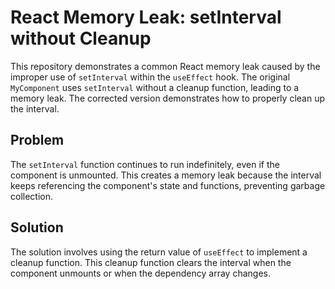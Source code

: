# React Memory Leak: setInterval without Cleanup

This repository demonstrates a common React memory leak caused by the improper use of `setInterval` within the `useEffect` hook.  The original `MyComponent` uses `setInterval` without a cleanup function, leading to a memory leak. The corrected version demonstrates how to properly clean up the interval.

## Problem

The `setInterval` function continues to run indefinitely, even if the component is unmounted.  This creates a memory leak because the interval keeps referencing the component's state and functions, preventing garbage collection.

## Solution

The solution involves using the return value of `useEffect` to implement a cleanup function. This cleanup function clears the interval when the component unmounts or when the dependency array changes.